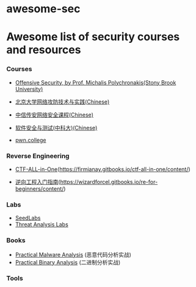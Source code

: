 # awesome-sec

# Awesome list of security courses and resources


### Courses

 - [Offensive Security, by Prof. Michalis Polychronakis(Stony Brook University)](https://www3.cs.stonybrook.edu/~mikepo/CSE363/2020/schedule/)

 - [北京大学网络攻防技术与实践(Chinese)](https://bbs.pku.edu.cn/v2/post-read-single.php?bid=1220&type=0&postid=7427036)

 - [中信传安网络安全课程(Chinese)](https://c4pr1c3.github.io/cuc-wiki/)

 - [软件安全与测试(中科大)(Chinese)](http://staff.ustc.edu.cn/~sycheng/sst/index-cn.html)
 - [pwn.college](https://pwn.college)


### Reverse Engineering

 - [CTF-ALL-in-One](Chinese)(https://firmianay.gitbooks.io/ctf-all-in-one/content/)

 - [逆向工程入门指南](Chinese)(https://wizardforcel.gitbooks.io/re-for-beginners/content/)

### Labs

 - [SeedLabs](https://seedsecuritylabs.org)
 - [Threat Analysis Labs](https://www.yurenliu.com/labs)

### Books
 - [Practical Malware Analysis](https://www.oreilly.com/library/view/practical-malware-analysis/9781593272906/) (恶意代码分析实战)
 - [Practical Binary Analysis](https://practicalbinaryanalysis.com) (二进制分析实战)

### Tools


